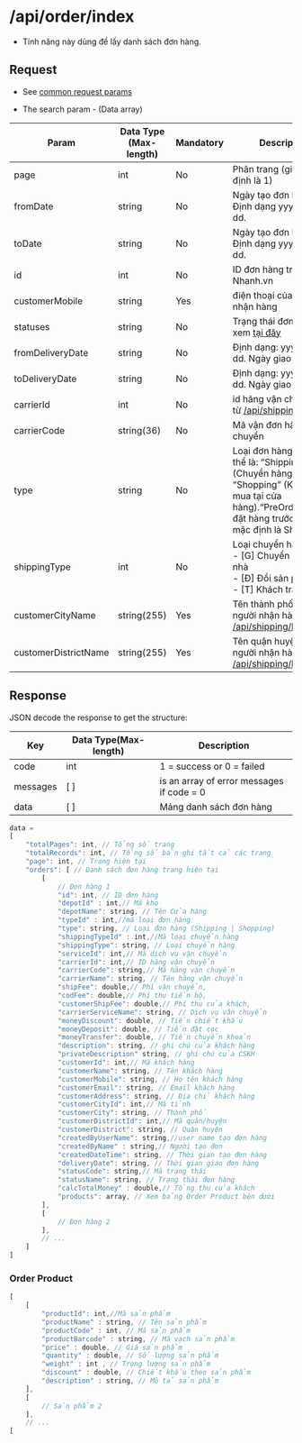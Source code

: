 # /api/order/index

* Tính năng này dùng để lấy danh sách đơn hàng.

## Request

* See [common request params](/api.md#request)

* The search param - \(Data array\)

| Param | Data Type (Max-length) | Mandatory | Description |
| --- | --- | --- | --- |
| page | int | No | Phân trang \(giá trị mặc định là 1\) |
| fromDate | string | No | Ngày tạo đơn hàng: Định dạng yyyy-mm-dd. |
| toDate | string | No | Ngày tạo đơn hàng: Định dạng yyyy-mm-dd. |
| id | int | No | ID đơn hàng trên Nhanh.vn |
| customerMobile |string |Yes	| điện thoại của người nhận hàng |
|statuses |string | No | Trạng thái đơn hàng xem [tại đây](https://developers.nhanh.vn/glossary.html#order-status) |
| fromDeliveryDate | string | No | Định dạng: yyyy-mm-dd. Ngày giao hàng |
| toDeliveryDate | string | No | Định dạng: yyyy-mm-dd. Ngày giao hàng |
| carrierId |int |	No | id hãng vận chuyển (Lấy từ [/api/shipping/fee](https://developers.nhanh.vn/shipping/fee.html)) |
| carrierCode | string(36) | No | Mã vận đơn hãng vận chuyển |
| type	|string	 |No |Loại đơn hàng, giá trị có thể là: “Shipping” (Chuyển hàng) hoặc “Shopping” (Khách tới mua tại cửa hàng).“PreOrder”(Khách đặt hàng trước).Giá trị mặc định là Shipping.|
| shippingType | int | No | Loại chuyển hàng:<br>- [G] Chuyển hàng tận nhà <br> - [Đ] Đổi sản phẩm <br> - [T] Khách trả lại hàng |
|customerCityName |string(255)	|Yes	|Tên thành phố của người nhận hàng (Lấy từ [/api/shipping/location](https://developers.nhanh.vn/shipping/location.html))|
|customerDistrictName	|string(255)	|Yes	|Tên quận huyện của người nhận hàng (Lấy từ [/api/shipping/location](https://developers.nhanh.vn/shipping/location.html))|


## Response

JSON decode the response to get the structure:

| Key | Data Type\(Max-length\) | Description |
| --- | --- | --- |
| code | int | 1 = success or 0 = failed |
| messages | \[ \] | is an array of error messages if code = 0 |
| data | \[ \] | Mảng danh sách đơn hàng |

```js
data = 
[
    "totalPages": int, // Tổng số trang
    "totalRecords": int, // Tổng số bản ghi tất cả các trang
    "page": int, // Trang hiện tại
    "orders": [ // Danh sách đơn hàng trang hiện tại
        [
            // Đơn hàng 1
            "id": int, // ID đơn hàng
            "depotId" : int,// Mã kho
            "depotName": string, // Tên Cửa hàng
            "typeId" : int,//mã loại đơn hàng
            "type": string, // Loại đơn hàng (Shipping | Shopping)
            "shippingTypeId" : int,//Mã loại chuyển hàng
            "shippingType": string, // Loại chuyển hàng
            "serviceId": int,// Mã dịch vụ vận chuyển
            "carrierId": int,// ID hãng vận chuyển
            "carrierCode": string,// Mã hãng vận chuyển
            "carrierName": string, // Tên hãng vận chuyển
            "shipFee": double,// Phí vận chuyển,
            "codFee": double,// Phí thu tiền hộ,
            "customerShipFee": double,// Phí thu của khách,
            "carrierServiceName": string, // Dịch vụ vân chuyển
            "moneyDiscount": double, // Tiền chiết khấu           
            "moneyDeposit": double, // Tiền đặt cọc
            "moneyTransfer": double, // Tiền chuyển khoản
            "description": string, // ghi chú của khách hàng
            "privateDescription" string, // ghi chú của CSKH
            "customerId": int,// Mã khách hàng
            "customerName": string, // Tên khách hàng
            "customerMobile": string, // Họ tên khách hàng
            "customerEmail": string, // Email khách hàng
            "customerAddress": string, // Địa chỉ khách hàng
            "customerCityId": int,// Mã tỉnh
            "customerCity": string, // Thành phố
            "customerDistrictId": int,// Mã quận/huyện
            "customerDistrict": string, // Quận huyện
            "createdByUserName": string,//user name tạo đơn hàng
            "createdByName" : string,// Người tạo đơn
            "createdDateTime": string, // Thời gian tạo đơn hàng
            "deliveryDate": string, // Thời gian giao đơn hàng
            "statusCode": string,// Mã trạng thái
            "statusName": string, // Trạng thái đơn hàng
            "calcTotalMoney" : double,// Tổng thu của khách
            "products": array, // Xem bảng Order Product bên dưới
        ],
        [
            // Đơn hàng 2
        ],
        // ...
    ]
]
```

### Order Product
```js
[
    [
        "productId": int,//Mã sản phẩm
        "productName" : string, // Tên sản phẩm
        "productCode" : int, // Mã sản phẩm
        "productBarcode" : string, // Mã vạch sản phẩm
        "price" : double, // Giá sản phẩm
        "quantity" : double, // Số lượng sản phẩm
        "weight" : int , // Trọng lượng sản phẩm
        "discount" : double, // Chiết khấu theo sản phẩm
        "description" : string, // Mô tả sản phẩm
    ],
    [
        // Sản phẩm 2
    ],
    // ...
[
```





